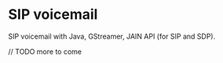 SIP voicemail
=============

SIP voicemail with Java, GStreamer, JAIN API (for SIP and SDP).


// TODO more to come
